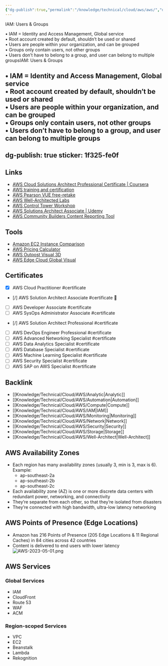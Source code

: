 ```yaml
---
{"dg-publish":true,"permalink":"/knowledge/technical/cloud/aws/aws/","dgPassFrontmatter":true}
---
```


IAM: Users & Groups

• IAM = Identity and Access Management, Global service  
• Root account created by default, shouldn’t be used or shared  
• Users are people within your organization, and can be grouped  
• Groups only contain users, not other groups  
• Users don’t have to belong to a group, and user can belong to multiple groupsIAM: Users & Groups

• IAM = Identity and Access Management, Global service  
• Root account created by default, shouldn’t be used or shared  
• Users are people within your organization, and can be grouped  
• Groups only contain users, not other groups  
• Users don’t have to belong to a group, and user can belong to multiple groups
---
dg-publish: true
sticker: 1f325-fe0f
---
## Links
- [AWS Cloud Solutions Architect Professional Certificate | Coursera](https://www.coursera.org/professional-certificates/aws-cloud-solutions-architect)
- [AWS training and certification](https://www.aws.training/Certification)
- [AWS Pearson VUE free-retake](https://home.pearsonvue.com/aws/free-retake)
- [AWS Well-Architected Labs](https://wellarchitectedlabs.com/operational-excellence/100_labs/100_inventory_patch_management/1_intro/)
- [AWS Control Tower Workshop](https://controltower.aws-management.tools/core/accountfactory/)
- [AWS Solutions Architect Associate | Udemy](https://opn.udemy.com/course/aws-certified-solutions-architect-associate-saa-c03/learn/lecture/13528014?start=15#overview)
- [AWS Community Builders Content Reporting Tool](https://www.0100000101010111010100110110001101100010.com/#/)
## Tools
- [Amazon EC2 Instance Comparison](https://instances.vantage.sh/)
- [AWS Pricing Calculator](https://calculator.aws/#/)
- [AWS Outpost Visual 3D](https://apps.kaonadn.net/5181491956940800/AWSOutpost/index.html?lang=en#Catalog)
- [AWS Edge Cloud Global Visual](https://apps.kaonadn.net/5181491956940800/index.html)
## Certificates

- [x] AWS Cloud Practitioner #certificate
- [/] AWS Solution Architect Associate #certificate 🔼
- [ ] AWS Developer Associate #certificate
- [ ] AWS SysOps Administrator Associate #certificate
- [/] AWS Solution Architect Professional #certificate
- [ ] AWS DevOps Engineer Professional #certificate
- [ ] AWS Advanced Networking Specialist #certificate
- [ ] AWS Data Analytics Specialist #certificate
- [ ] AWS Database Specialist #certificate
- [ ] AWS Machine Learning Specialist #certificate
- [ ] AWS Security Specialist #certificate
- [ ] AWS SAP on AWS Specialist #certificate
## Backlink

- [[Knowledge/Technical/Cloud/AWS/Analytic\|Analytic]]
- [[Knowledge/Technical/Cloud/AWS/Automation\|Automation]]
- [[Knowledge/Technical/Cloud/AWS/Compute\|Compute]]
- [[Knowledge/Technical/Cloud/AWS/IAM\|IAM]]
- [[Knowledge/Technical/Cloud/AWS/Monitoring\|Monitoring]]
- [[Knowledge/Technical/Cloud/AWS/Network\|Network]]
- [[Knowledge/Technical/Cloud/AWS/Security\|Security]]
- [[Knowledge/Technical/Cloud/AWS/Storage\|Storage]]
- [[Knowledge/Technical/Cloud/AWS/Well-Architect\|Well-Architect]]


## AWS Availability Zones
- Each region has many availability zones (usually 3, min is 3, max is 6). Example: 
	- ap-southeast-2a
	- ap-southeast-2b
	- ap-southeast-2c
- Each availability zone (AZ) is one or more discrete data centers with redundant power, networking, and connectivity
- They’re separate from each other, so that they’re isolated from disasters
- They’re connected with high bandwidth, ultra-low latency networking
## AWS Points of Presence (Edge Locations)
- Amazon has 216 Points of Presence (205 Edge Locations & 11 Regional Caches) in 84 cities across 42 countries
- Content is delivered to end users with lower latency
![AWS-2023-05-01.png](/img/user/Attachments/AWS-2023-05-01.png)
## AWS Services
### Global Services
- IAM
- CloudFront
- Route 53
- WAF
- ACM
### Region-scoped Services
- VPC
- EC2
- Beanstalk
- Lambda
- Rekognition